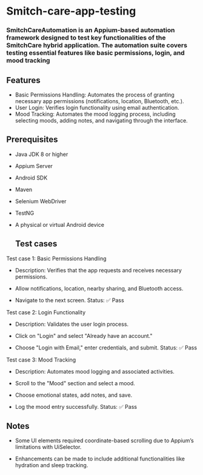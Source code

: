 # Smitch-care-app-testing
### SmitchCareAutomation is an Appium-based automation framework designed to test key functionalities of the SmitchCare hybrid application. The automation suite covers testing essential features like basic permissions, login, and mood tracking

## Features

- Basic Permissions Handling: Automates the process of granting necessary app permissions (notifications, location, Bluetooth, etc.).
- User Login: Verifies login functionality using email authentication.
- Mood Tracking: Automates the mood logging process, including selecting moods, adding notes, and navigating through the interface.

## Prerequisites

- Java JDK 8 or higher

- Appium Server

- Android SDK

- Maven

- Selenium WebDriver

- TestNG

- A physical or virtual Android device

  ## Test cases

Test case 1: Basic Permissions Handling

- Description: Verifies that the app requests and receives necessary permissions.

- Allow notifications, location, nearby sharing, and Bluetooth access.

- Navigate to the next screen.
Status: ✅ Pass

Test case 2:  Login Functionality

- Description: Validates the user login process.

- Click on "Login" and select "Already have an account."

- Choose "Login with Email," enter credentials, and submit.
Status: ✅ Pass

Test case 3: Mood Tracking

- Description: Automates mood logging and associated activities.

- Scroll to the "Mood" section and select a mood.

- Choose emotional states, add notes, and save.

- Log the mood entry successfully.
Status: ✅ Pass

## Notes

- Some UI elements required coordinate-based scrolling due to Appium’s limitations with UiSelector.

- Enhancements can be made to include additional functionalities like hydration and sleep tracking.


